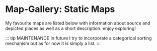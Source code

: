 # Map-Gallery: Static Maps
My favourite maps are listed below with information about source and depicted places as well as a short description. enjoy exploring!

::: tip MAINTENANCE 
In future I try to incorporate a categorical sorting mechanism but as for now it is simply a list. 
:::  

<galleryLayout />


<!--
https://www.loc.gov/resource/g9930.ct001880/
https://www.youtube.com/watch?time_continue=19&v=3Jhac84QdpA
-->